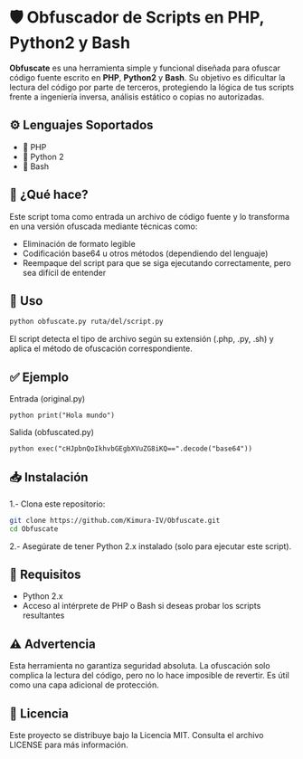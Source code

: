 # 🛡️ Obfuscador de Scripts en PHP, Python2 y Bash

**Obfuscate** es una herramienta simple y funcional diseñada para ofuscar código fuente escrito en **PHP**, **Python2** y **Bash**. Su objetivo es dificultar la lectura del código por parte de terceros, protegiendo la lógica de tus scripts frente a ingeniería inversa, análisis estático o copias no autorizadas.

## ⚙️ Lenguajes Soportados

- 🐘 PHP
- 🐍 Python 2
- 🐚 Bash

## 🚀 ¿Qué hace?

Este script toma como entrada un archivo de código fuente y lo transforma en una versión ofuscada mediante técnicas como:

- Eliminación de formato legible
- Codificación base64 u otros métodos (dependiendo del lenguaje)
- Reempaque del script para que se siga ejecutando correctamente, pero sea difícil de entender

## 🧩 Uso

```bash
python obfuscate.py ruta/del/script.py
```

El script detecta el tipo de archivo según su extensión (.php, .py, .sh) y aplica el método de ofuscación correspondiente.

## ✅ Ejemplo
Entrada (original.py)

```
python print("Hola mundo")
```

Salida (obfuscated.py)

```
python exec("cHJpbnQoIkhvbGEgbXVuZG8iKQ==".decode("base64"))
```

## 📥 Instalación

1.- Clona este repositorio:

```bash
git clone https://github.com/Kimura-IV/Obfuscate.git
cd Obfuscate
```

2.- Asegúrate de tener Python 2.x instalado (solo para ejecutar este script).

## 📌 Requisitos
* Python 2.x
* Acceso al intérprete de PHP o Bash si deseas probar los scripts resultantes

## ⚠️ Advertencia
Esta herramienta no garantiza seguridad absoluta. La ofuscación solo complica la lectura del código, pero no lo hace imposible de revertir. Es útil como una capa adicional de protección.

## 📄 Licencia
Este proyecto se distribuye bajo la Licencia MIT. Consulta el archivo LICENSE para más información.
